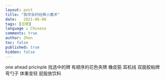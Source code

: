 ```yaml
---
layout: post
title: "我学会的经典小魔术"
date:   2021-06-08
tags: [日常]
language : Chinese
comments: true
author: Zhen
toc: false
published: true
hidden: false
---
```


one ahead pricinple
找选中的牌
有顺序的花色夹牌
橡皮筋
耳机线
双面胶粘牌
弯勺子
体重变轻
屁股放饮料
<!--stackedit_data:
eyJoaXN0b3J5IjpbMTM3NDE1MDkzNiwtMjA0NzE1MDc1OCwxNz
MzOTExOTcxLDE4Nzc2MDI3MV19
-->